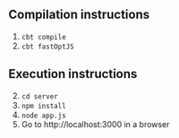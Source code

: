 
Compilation instructions
-------------------------------------------
1. `cbt compile`
2. `cbt fastOptJS`

Execution instructions
-------------------------------------------
2. `cd server`
3. `npm install`
4.  `node app.js`
5. Go to http://localhost:3000 in a browser